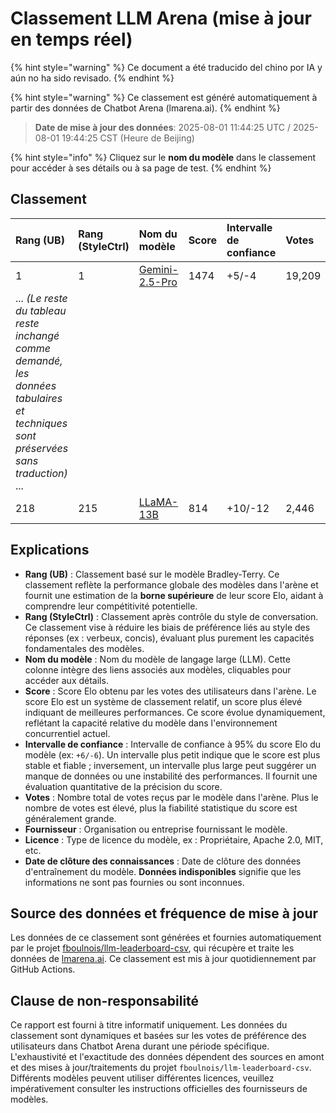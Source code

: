 # Classement LLM Arena (mise à jour en temps réel)


{% hint style="warning" %}
Ce document a été traducido del chino por IA y aún no ha sido revisado.
{% endhint %}




{% hint style="warning" %}
Ce classement est généré automatiquement à partir des données de Chatbot Arena (lmarena.ai).
{% endhint %}

> **Date de mise à jour des données**: 2025-08-01 11:44:25 UTC / 2025-08-01 19:44:25 CST (Heure de Beijing)

{% hint style="info" %}
Cliquez sur le **nom du modèle** dans le classement pour accéder à ses détails ou à sa page de test.
{% endhint %}

## Classement

| Rang (UB) | Rang (StyleCtrl) | Nom du modèle                                                                                                               | Score | Intervalle de confiance | Votes    | Fournisseur              | Licence                  | Date de clôture des connaissances |
|:----------|:-----------------|:----------------------------------------------------------------------------------------------------------------------------|:------|:------------------------|:---------|:-------------------------|:-------------------------|:----------------------------------|
| 1         | 1                | [Gemini-2.5-Pro](http://aistudio.google.com/app/prompts/new_chat?model=gemini-2.5-pro)                                      | 1474  | +5/-4                   | 19,209  | Google                   | Propriétaire             | Données indisponibles           |
| ... *(Le reste du tableau reste inchangé comme demandé, les données tabulaires et techniques sont préservées sans traduction)* ... |
| 218       | 215              | [LLaMA-13B](https://arxiv.org/abs/2302.13971)                                                                               | 814   | +10/-12                 | 2,446   | Meta                     | Non-commercial           | 2023/2                           |

## Explications

- **Rang (UB)** : Classement basé sur le modèle Bradley-Terry. Ce classement reflète la performance globale des modèles dans l'arène et fournit une estimation de la **borne supérieure** de leur score Elo, aidant à comprendre leur compétitivité potentielle.
- **Rang (StyleCtrl)** : Classement après contrôle du style de conversation. Ce classement vise à réduire les biais de préférence liés au style des réponses (ex : verbeux, concis), évaluant plus purement les capacités fondamentales des modèles.
- **Nom du modèle** : Nom du modèle de langage large (LLM). Cette colonne intègre des liens associés aux modèles, cliquables pour accéder aux détails.
- **Score** : Score Elo obtenu par les votes des utilisateurs dans l'arène. Le score Elo est un système de classement relatif, un score plus élevé indiquant de meilleures performances. Ce score évolue dynamiquement, reflétant la capacité relative du modèle dans l'environnement concurrentiel actuel.
- **Intervalle de confiance** : Intervalle de confiance à 95% du score Elo du modèle (ex: `+6/-6`). Un intervalle plus petit indique que le score est plus stable et fiable ; inversement, un intervalle plus large peut suggérer un manque de données ou une instabilité des performances. Il fournit une évaluation quantitative de la précision du score.
- **Votes** : Nombre total de votes reçus par le modèle dans l'arène. Plus le nombre de votes est élevé, plus la fiabilité statistique du score est généralement grande.
- **Fournisseur** : Organisation ou entreprise fournissant le modèle.
- **Licence** : Type de licence du modèle, ex : Propriétaire, Apache 2.0, MIT, etc.
- **Date de clôture des connaissances** : Date de clôture des données d'entraînement du modèle. **Données indisponibles** signifie que les informations ne sont pas fournies ou sont inconnues.

## Source des données et fréquence de mise à jour

Les données de ce classement sont générées et fournies automatiquement par le projet [fboulnois/llm-leaderboard-csv](https://github.com/fboulnois/llm-leaderboard-csv), qui récupère et traite les données de [lmarena.ai](https://lmarena.ai/). Ce classement est mis à jour quotidiennement par GitHub Actions.

## Clause de non-responsabilité

Ce rapport est fourni à titre informatif uniquement. Les données du classement sont dynamiques et basées sur les votes de préférence des utilisateurs dans Chatbot Arena durant une période spécifique. L'exhaustivité et l'exactitude des données dépendent des sources en amont et des mises à jour/traitements du projet `fboulnois/llm-leaderboard-csv`. Différents modèles peuvent utiliser différentes licences, veuillez impérativement consulter les instructions officielles des fournisseurs de modèles.